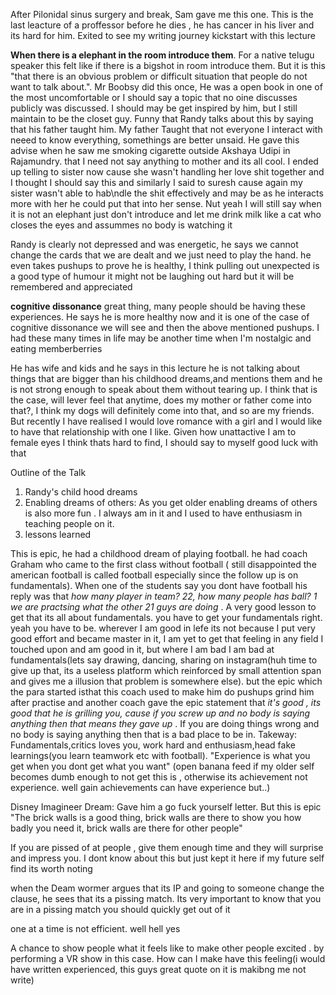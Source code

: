 After Pilonidal sinus surgery and break, Sam gave me this one. This is the last leacture of a proffessor before he dies , he has cancer in his liver and its hard
for him. Exited to see my writing journey kickstart with this lecture

**When there is a elephant in the room introduce them**. For a native telugu speaker this felt like if there is a bigshot in room introduce them. But it is this "that there is an obvious problem or difficult situation that people do not want to talk about.". Mr Boobsy did this once, He was a open book in one of the most uncomfortable or I should say a topic that no oine discusses publicly was discussed. I should may be get inspired by him, but I still maintain to be the closet guy. 
Funny that Randy talks about this by saying that his father taught him. My father Taught that not everyone I interact with neeed to know everything, somethings are better unsaid. He gave this advise when he saw me smoking cigarette outside Akshaya Udipi in Rajamundry. that I need not say anything to mother and its all cool. I ended up telling to sister now cause she wasn't handling her love shit together and I thought I should say this and similarly I said to suresh cause again my sister wasn't able to hab\ndle the shit effectively and may be as he interacts more with her he could put that into her sense. Nut yeah I will still say when it is not an elephant just don't introduce and let me drink milk like a cat who closes the eyes and assummes no body is watching it

Randy is clearly not depressed and was energetic, he says we cannot change the cards that we are dealt and we just need to play the hand. he even takes pushups to prove he is healthy, I think pulling out unexpected is a good type of humour it might not be laughing out hard but it will be remembered and appreciated

**cognitive dissonance** great thing, many people should be having these experiences. He says he is more healthy now and it is one of the case of cognitive dissonance we will see and then the above mentioned pushups. I had these many times in life may be another time when I'm nostalgic and eating memberberries

He has wife and kids and he says in this lecture he is not talking about things that are bigger than his childhood dreams,and mentions them and he is not strong enough to speak about them without tearing up. I think that is the case, will Iever feel that anytime, does my mother or father come into that?, I think my dogs will definitely come into that, and so are my friends. But recently I have realised I would love romance with a girl and I would like to have that relationship with one I like. Given how unattactive I am to female eyes I think thats hard to find, I should say to myself good luck with that

Outline of the Talk
1. Randy's child hood dreams
2. Enabling dreams of others: As you get older enabling dreams of others is also more fun . I always am in it and I used to have enthusiasm in teaching people on it.
3. lessons learned 

This is epic, he had a childhood dream of playing football. he had coach Graham who came to the first class without football ( still disappointed the american football is called football especially since the follow up is on fundamentals). When one of the students say you dont have football his reply was that *how many player in team? 22, how many people has ball? 1 we are practsing what the other 21 guys are doing* . A very good lesson to get that its all about fundamentals. you have to get your fundamentals right. yeah you have to be. wherever I am good in lefe its not because I put very good effort and became master in it, I am yet to get that feeling in any field I touched upon and am good in it, but where I am bad I am bad at fundamentals(lets say drawing, dancing, sharing on instagram(huh time to give up that, its a useless platform which reinforced by small attention span and gives me a illusion that problem is somewhere else). but the epic which the para started isthat this coach used to make him do pushups grind him after practise and another coach gave the epic statement that *it's good , its good that he is grilling you, cause if you screw up and no body is saying anything then that means they gave up* . If you are doing things wrong and no body is saying anything then that is a bad place to be in. Takeway: Fundamentals,critics loves you, work hard and enthusiasm,head fake learnings(you learn teamwork etc with football). "Experience is what you get when you dont get what you want" (open banana feed if my older self becomes dumb enough to not get this is , otherwise its achievement not experience. well gain achievements can have experience but..)

Disney Imagineer Dream: Gave him a go fuck yourself letter. But this is epic "The brick walls is a good thing, brick walls are there to show you how badly you need it, brick walls are there for other people"

If you are pissed of at people , give them enough time and they will surprise and impress you. I dont know about this but just kept it here if my future self find its worth noting

when the Deam wormer argues that its IP and going to someone change the clause, he sees that its a pissing match. Its very important to know that you are in a pissing match you should quickly get out of it 

one at a time is not efficient. well hell yes

A chance to show people what it feels like to make other people excited . by performing a VR show in this case. How can I make have this feeling(i would have written experienced, this guys great quote on it is makibng me not write)



